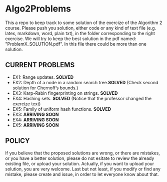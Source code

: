 # Algo2Problems
This a repo to keep track to some solution of the exercize of the Algorithm 2 course. Please push you solution, either code or any kind of text file (e.g. latex, markdown, word, plain txt), in the folder corresponding to the right exercise. We will try to keep the best solution in the pdf named: "ProblemX_SOLUTION.pdf". In this file there could be more than one solution.
## CURRENT PROBLEMS
* EX1: Range updates. **SOLVED**
* EX2: Depth of a node in a random search tree.**SOLVED** (Check second solution for Chernoff’s bounds.) 
* EX3: Karp-Rabin fingerprinting on strings. **SOLVED**
* EX4: Hashing sets. **SOLVED** (Notice that the professor changed the exercize text)
* EX5: Family of uniform hash functions. **SOLVED** 
* EX3: **ARRIVING SOON** 
* EX4: **ARRIVING SOON** 
* EX5: **ARRIVING SOON** 

## POLICY
If you believe that the proposed solutions are wrong, or there are mistakes, or you have a better solution, please do not esitate to review the already existing file, or upload your solution. Actually, if you want to upload your solution, you are very welcome.
Last but not least, if you modify or find any mistake, please create and issue, in order to let everyone know about that.
